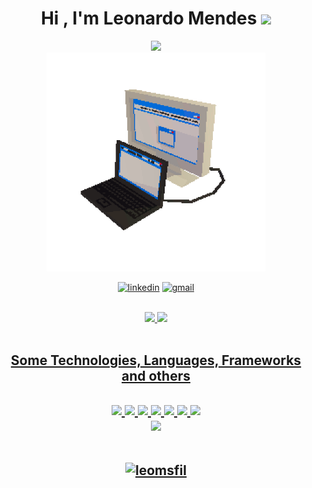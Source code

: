 <h1 align="center">Hi , I'm Leonardo Mendes <img src="https://media.giphy.com/media/hvRJCLFzcasrR4ia7z/giphy.gif" width="35"></h1>

<div align="center">
<a href="https://git.io/typing-svg"><img src="https://readme-typing-svg.herokuapp.com?size=25&color=268F77&background=268F770C&center=true&vCenter=true&lines=Front-End+Developer;Digital+Illustrator;I+love+Donkey+Kong+%3C3"></a>
</div>

<div align="center">
<a><img width="350" src=/assets/computer.gif></a>
 <div/>

[![linkedin](https://img.shields.io/badge/linkedin-2AA889?style=for-the-badge&logo=linkedin&logoColor=white)](https://www.linkedin.com/in/leonardo-mendes-8aba41229)
[![gmail](https://img.shields.io/badge/gmail-2AA889?style=for-the-badge&logo=gmail&logoColor=white)](mailto:leonardo.msfil@gmail.com)
  
<br>
<div align="center">
<a href="https://github.com/leomsfil">
<img width="48%" src="https://github-readme-stats.vercel.app/api?username=leomsfil&show_icons=true&theme=gotham&include_all_commits=true&count_private=true"/>
<img width="48%" src="https://github-readme-stats.vercel.app/api/top-langs/?username=leomsfil&layout=compact&langs_count=7&theme=gotham"/>
</div>
<br>
 <h2 align="center">Some Technologies, Languages, Frameworks and others<h2/>
  
  <div align="center" >
      <img src="https://img.icons8.com/color/48/000000/figma--v1.png"/>
      <img src="https://img.icons8.com/color/48/000000/html-5--v1.png"/>
      <img src="https://img.icons8.com/color/48/000000/css3.png"/>
      <img src="https://img.icons8.com/color/48/000000/javascript--v1.png"/>
      <img src="https://img.icons8.com/color/48/000000/bootstrap.png"/>
      <img src="https://img.icons8.com/color/48/000000/git.png"/>
      <img src="https://img.icons8.com/ultraviolet/45/000000/react--v1.png"/>
  </div>
  
  
  <!--[Snake animation]--><img src="https://github.com/leomsfil/leomsfil/blob/output/github-contribution-grid-snake.svg"/>
<br>
<br>

  ![leomsfil](https://komarev.com/ghpvc/?username=leomsfil)
